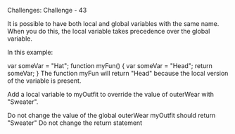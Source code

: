 Challenges: Challenge - 43

It is possible to have both local and global variables with the same name. When you do this, the local variable takes precedence over the global variable.

In this example:

var someVar = "Hat";
function myFun() {
  var someVar = "Head";
  return someVar;
}
The function myFun will return "Head" because the local version of the variable is present.


Add a local variable to myOutfit to override the value of outerWear with "Sweater".

Do not change the value of the global outerWear
myOutfit should return "Sweater"
Do not change the return statement